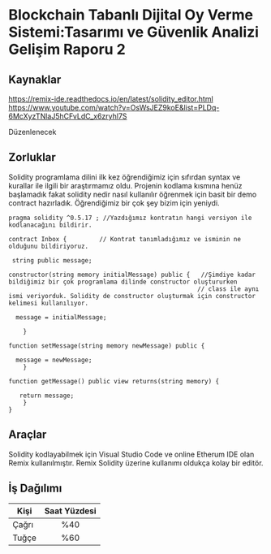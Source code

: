 # Blockchain Tabanlı Dijital Oy Verme Sistemi:Tasarımı ve Güvenlik Analizi Gelişim Raporu 2

## Kaynaklar

https://remix-ide.readthedocs.io/en/latest/solidity_editor.html
https://www.youtube.com/watch?v=OsWsJEZ9koE&list=PLDq-6McXyzTNlaJ5hCFvLdC_x6zryhl7S

Düzenlenecek

## Zorluklar

Solidity programlama dilini ilk kez öğrendiğimiz için sıfırdan syntax ve kurallar ile ilgili bir araştırmamız oldu.
Projenin kodlama kısmına henüz başlamadık fakat solidity nedir nasıl kullanılır öğrenmek için basit bir demo contract hazırladık.
Öğrendiğimiz bir çok şey bizim için yeniydi.


```solidity
pragma solidity ^0.5.17 ; //Yazdığımız kontratın hangi versiyon ile kodlanacağını bildirir.

contract Inbox {         // Kontrat tanımladığımız ve isminin ne olduğunu bildiriyoruz.
    
 string public message;
 
constructor(string memory initialMessage) public {   //Şimdiye kadar bildiğimiz bir çok programlama dilinde constructor oluştururken
                                                    // class ile aynı ismi veriyorduk. Solidity de constructor oluşturmak için constructor kelimesi kullanılıyor.
       
  message = initialMessage;
        
    }
    
function setMessage(string memory newMessage) public {  
        
  message = newMessage;
    }
    
function getMessage() public view returns(string memory) {
        
   return message;
    }
}

```

## Araçlar

Solidity kodlayabilmek için Visual Studio Code ve online Etherum IDE olan Remix kullanılmıştır. Remix Solidity üzerine kullanımı oldukça kolay bir editör.
## İş Dağılımı
| Kişi        | Saat Yüzdesi         |
| ------------- |:-------------:|
|Çağrı     | %40 |
|Tuğçe     |%60 |




